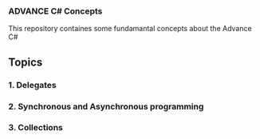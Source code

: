 ### ADVANCE C# Concepts 
This repository containes some fundamantal concepts about the Advance C#
## Topics 
### 1. Delegates 
### 2. Synchronous and Asynchronous programming 
### 3. Collections 
